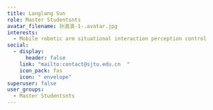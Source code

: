 ```yaml
---
title: Langlang Sun
role: Master Studentsnts
avatar_filename: 孙浪浪-1-.avatar.jpg
interests:
  - Mobile robotic arm situational interaction perception control
social:
  - display:
      header: false
    link: "mailto:contact@sjtu.edu.cn  "
    icon_pack: fas
    icon: " envelope"
superuser: false
user_groups:
  - Master Studentsnts
---
```

